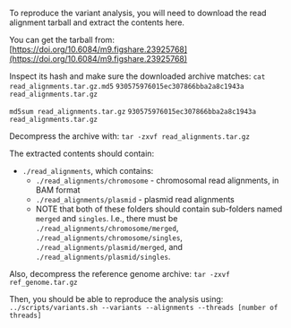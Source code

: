 To reproduce the variant analysis, you will need to download the read alignment tarball and extract the contents here.

You can get the tarball from:
[https://doi.org/10.6084/m9.figshare.23925768](https://doi.org/10.6084/m9.figshare.23925768)

Inspect its hash and make sure the downloaded archive matches:
`cat read_alignments.tar.gz.md5`
`930575976015ec307866bba2a8c1943a  read_alignments.tar.gz`

`md5sum read_alignments.tar.gz`
`930575976015ec307866bba2a8c1943a  read_alignments.tar.gz`

Decompress the archive with:
`tar -zxvf read_alignments.tar.gz`

The extracted contents should contain:
* `./read_alignments`, which contains:
  * `./read_alignments/chromosome` - chromosomal read alignments, in BAM format
  * `./read_alignments/plasmid` - plasmid read alignments
  * NOTE that both of these folders should contain sub-folders named `merged` and `singles`. I.e., there must be `./read_alignments/chromosome/merged`, `./read_alignments/chromosome/singles`, `./read_alignments/plasmid/merged`, and `./read_alignments/plasmid/singles`.

Also, decompress the reference genome archive:
`tar -zxvf ref_genome.tar.gz`

Then, you should be able to reproduce the analysis using: `../scripts/variants.sh --variants --alignments --threads [number of threads]`
